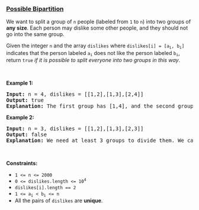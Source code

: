### [Possible Bipartition](https://leetcode.com/problems/possible-bipartition)

<p>We want to split a group of <code>n</code> people (labeled from <code>1</code> to <code>n</code>) into two groups of <strong>any size</strong>. Each person may dislike some other people, and they should not go into the same group.</p>

<p>Given the integer <code>n</code> and the array <code>dislikes</code> where <code>dislikes[i] = [a<sub>i</sub>, b<sub>i</sub>]</code> indicates that the person labeled <code>a<sub>i</sub></code> does not like the person labeled <code>b<sub>i</sub></code>, return <code>true</code> <em>if it is possible to split everyone into two groups in this way</em>.</p>

<p>&nbsp;</p>
<p><strong class="example">Example 1:</strong></p>

<pre>
<strong>Input:</strong> n = 4, dislikes = [[1,2],[1,3],[2,4]]
<strong>Output:</strong> true
<strong>Explanation:</strong> The first group has [1,4], and the second group has [2,3].
</pre>

<p><strong class="example">Example 2:</strong></p>

<pre>
<strong>Input:</strong> n = 3, dislikes = [[1,2],[1,3],[2,3]]
<strong>Output:</strong> false
<strong>Explanation:</strong> We need at least 3 groups to divide them. We cannot put them in two groups.
</pre>

<p>&nbsp;</p>
<p><strong>Constraints:</strong></p>

<ul>
	<li><code>1 &lt;= n &lt;= 2000</code></li>
	<li><code>0 &lt;= dislikes.length &lt;= 10<sup>4</sup></code></li>
	<li><code>dislikes[i].length == 2</code></li>
	<li><code>1 &lt;= a<sub>i</sub> &lt; b<sub>i</sub> &lt;= n</code></li>
	<li>All the pairs of <code>dislikes</code> are <strong>unique</strong>.</li>
</ul>
